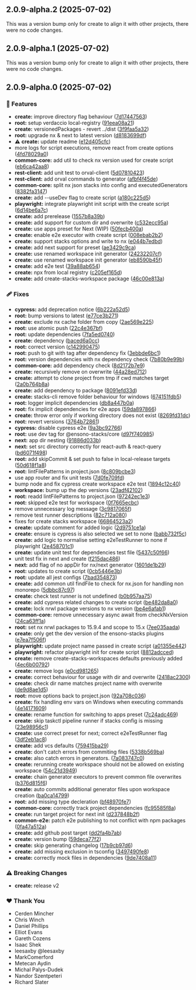 ## 2.0.9-alpha.2 (2025-07-02)

This was a version bump only for create to align it with other projects, there were no code changes.

## 2.0.9-alpha.1 (2025-07-02)

This was a version bump only for create to align it with other projects, there were no code changes.

## 2.0.9-alpha.0 (2025-07-02)

### 🚀 Features

- **create:** improve directory flag behaviour ([7d17447563](https://github.com/Ensono/stacks-nx-plugins/commit/7d17447563))
- **root:** setup verdaccio local-registry ([91eea08a21](https://github.com/Ensono/stacks-nx-plugins/commit/91eea08a21))
- **create:** versionedPackages - revert  ../dist ([3f9faa5a32](https://github.com/Ensono/stacks-nx-plugins/commit/3f9faa5a32))
- **root:** upgrade nx & next to latest version ([d8183699df](https://github.com/Ensono/stacks-nx-plugins/commit/d8183699df))
- ⚠️  **create:** update readme ([e12d405cfc](https://github.com/Ensono/stacks-nx-plugins/commit/e12d405cfc))
- more logs for script executions, remove react from create options ([4fd78029a0](https://github.com/Ensono/stacks-nx-plugins/commit/4fd78029a0))
- **common-core:** add util to check nx version used for create script ([eb6ca42aa8](https://github.com/Ensono/stacks-nx-plugins/commit/eb6ca42aa8))
- **rest-client:** add unit test to orval-client ([5d07810423](https://github.com/Ensono/stacks-nx-plugins/commit/5d07810423))
- **rest-client:** add orval commands to generator ([afbf4f45de](https://github.com/Ensono/stacks-nx-plugins/commit/afbf4f45de))
- **common-core:** split nx json stacks into config and executedGenerators ([8382fa3147](https://github.com/Ensono/stacks-nx-plugins/commit/8382fa3147))
- **create:** add --useDev flag to create script ([a180c225d5](https://github.com/Ensono/stacks-nx-plugins/commit/a180c225d5))
- **playwright:** integrate playwright init script with the create script ([6d14be6a7c](https://github.com/Ensono/stacks-nx-plugins/commit/6d14be6a7c))
- **create:** add prerelease ([1557b8a39b](https://github.com/Ensono/stacks-nx-plugins/commit/1557b8a39b))
- **create:** add support for custom dir and overwrite ([c532ecc95a](https://github.com/Ensono/stacks-nx-plugins/commit/c532ecc95a))
- **create:** use apps preset for Next (WIP) ([50fecb400a](https://github.com/Ensono/stacks-nx-plugins/commit/50fecb400a))
- **create:** enable e2e executor with create script ([008ebab2b2](https://github.com/Ensono/stacks-nx-plugins/commit/008ebab2b2))
- **create:** support stacks options and write to nx ([e044b7edbd](https://github.com/Ensono/stacks-nx-plugins/commit/e044b7edbd))
- **create:** add next support for preset ([ae3429c9ca](https://github.com/Ensono/stacks-nx-plugins/commit/ae3429c9ca))
- **create:** use renamed workspace init generator ([24232207cf](https://github.com/Ensono/stacks-nx-plugins/commit/24232207cf))
- **create:** use renamed workspace init generator ([eb8590b45f](https://github.com/Ensono/stacks-nx-plugins/commit/eb8590b45f))
- **create:** add e2e test ([39a88ab654](https://github.com/Ensono/stacks-nx-plugins/commit/39a88ab654))
- **create:** npx from local registry ([c205ef165d](https://github.com/Ensono/stacks-nx-plugins/commit/c205ef165d))
- **create:** add create-stacks-workspace package ([46c00e813a](https://github.com/Ensono/stacks-nx-plugins/commit/46c00e813a))

### 🩹 Fixes

- **cypress:** add deprecation notice ([6b222a52d5](https://github.com/Ensono/stacks-nx-plugins/commit/6b222a52d5))
- **root:** bump versions to latest ([e77ce3b271](https://github.com/Ensono/stacks-nx-plugins/commit/e77ce3b271))
- **create:** exclude nx cache folder from copy ([2ae569e225](https://github.com/Ensono/stacks-nx-plugins/commit/2ae569e225))
- **root:** use atomic push ([22c4e367bf](https://github.com/Ensono/stacks-nx-plugins/commit/22c4e367bf))
- **root:** update dependencies ([7fa5ed0740](https://github.com/Ensono/stacks-nx-plugins/commit/7fa5ed0740))
- **create:** dependency ([baced6a0cc](https://github.com/Ensono/stacks-nx-plugins/commit/baced6a0cc))
- **root:** correct version ([c142990475](https://github.com/Ensono/stacks-nx-plugins/commit/c142990475))
- **root:** push to git with tag after dependency fix ([3ebbde6bc1](https://github.com/Ensono/stacks-nx-plugins/commit/3ebbde6bc1))
- **root:** version dependencies with nx dependency check ([7b80b9e99b](https://github.com/Ensono/stacks-nx-plugins/commit/7b80b9e99b))
- **common-core:** add dependency check ([8d2172b7e9](https://github.com/Ensono/stacks-nx-plugins/commit/8d2172b7e9))
- **create:** recursively remove on overwrite ([44a28ed712](https://github.com/Ensono/stacks-nx-plugins/commit/44a28ed712))
- **create:** attempt to clone project from tmp if cwd matches target ([2a0b764b8a](https://github.com/Ensono/stacks-nx-plugins/commit/2a0b764b8a))
- **create:** add dependency to package ([8091efd33d](https://github.com/Ensono/stacks-nx-plugins/commit/8091efd33d))
- **create:** stacks-cli remove folder behaviour for windows ([674151fdb5](https://github.com/Ensono/stacks-nx-plugins/commit/674151fdb5))
- **root:** logger implicit dependencies ([db8a447b0a](https://github.com/Ensono/stacks-nx-plugins/commit/db8a447b0a))
- **root:** fix implicit dependencies for e2e apps ([59da897866](https://github.com/Ensono/stacks-nx-plugins/commit/59da897866))
- **create:** throw error only if working directory does not exist ([8269fd31dc](https://github.com/Ensono/stacks-nx-plugins/commit/8269fd31dc))
- **root:** revert versions ([3764b72861](https://github.com/Ensono/stacks-nx-plugins/commit/3764b72861))
- **cypress:** disable cypress e2e ([9a3bc92766](https://github.com/Ensono/stacks-nx-plugins/commit/9a3bc92766))
- **root:** use dev tag for @ensono-stacks/core ([d97f740985](https://github.com/Ensono/stacks-nx-plugins/commit/d97f740985))
- **next:** app dir nesting ([91886d033b](https://github.com/Ensono/stacks-nx-plugins/commit/91886d033b))
- **next:** set src directory correctly for react-auth & react-query ([bd6071f498](https://github.com/Ensono/stacks-nx-plugins/commit/bd6071f498))
- **root:** add skipCommit & set push to false in local-release targets ([50d618f1a8](https://github.com/Ensono/stacks-nx-plugins/commit/50d618f1a8))
- **root:** lintFilePatterns in project.json ([8c809bcbe3](https://github.com/Ensono/stacks-nx-plugins/commit/8c809bcbe3))
- use app router and fix unit tests ([7d0fe709fd](https://github.com/Ensono/stacks-nx-plugins/commit/7d0fe709fd))
- bump node and fix cypress create workspace e2e test ([1894c12c40](https://github.com/Ensono/stacks-nx-plugins/commit/1894c12c40))
- **workspace:** bump up the dep versions ([23adf42102](https://github.com/Ensono/stacks-nx-plugins/commit/23adf42102))
- **root:** readd lintFilePatterns to project.json ([97242ec1e3](https://github.com/Ensono/stacks-nx-plugins/commit/97242ec1e3))
- **root:** skipped e2e test for workspace ([0f7665ecbc](https://github.com/Ensono/stacks-nx-plugins/commit/0f7665ecbc))
- remove unnecessary log message ([3c9817065f](https://github.com/Ensono/stacks-nx-plugins/commit/3c9817065f))
- remove test runner descriptions ([82c712a080](https://github.com/Ensono/stacks-nx-plugins/commit/82c712a080))
- fixes for create stacks workspace ([66864523a2](https://github.com/Ensono/stacks-nx-plugins/commit/66864523a2))
- **create:** update comment for added logic ([2d9751ce1a](https://github.com/Ensono/stacks-nx-plugins/commit/2d9751ce1a))
- **create:** ensure is cypress is also selected we set to none ([babb732f5c](https://github.com/Ensono/stacks-nx-plugins/commit/babb732f5c))
- **create:** add logic to normalise setting e2eTestRunner to none if playwright ([2e458701c1](https://github.com/Ensono/stacks-nx-plugins/commit/2e458701c1))
- **create:** update unit test for dependencies test file ([5437c50f66](https://github.com/Ensono/stacks-nx-plugins/commit/5437c50f66))
- unit test fix in next and create ([f215dac486](https://github.com/Ensono/stacks-nx-plugins/commit/f215dac486))
- **next:** add flag of no appDir for nx/next generator ([1601de1b29](https://github.com/Ensono/stacks-nx-plugins/commit/1601de1b29))
- **root:** updates to create script ([0cb5446e3b](https://github.com/Ensono/stacks-nx-plugins/commit/0cb5446e3b))
- **root:** update all jest configs ([7bad354873](https://github.com/Ensono/stacks-nx-plugins/commit/7bad354873))
- **create:** add common util findFile to check for nx.json for handling non monorepo ([5dbbc87c97](https://github.com/Ensono/stacks-nx-plugins/commit/5dbbc87c97))
- **create:** check test runner is not undefined ([b0b957aa75](https://github.com/Ensono/stacks-nx-plugins/commit/b0b957aa75))
- **create:** add cypress related changes to create script ([be482da8a0](https://github.com/Ensono/stacks-nx-plugins/commit/be482da8a0))
- **create:** lock nrwl package versions to nx version ([be4e6afab1](https://github.com/Ensono/stacks-nx-plugins/commit/be4e6afab1))
- **common-core:** remove unnecessary async await from checkNxVersion ([24ca63ff1a](https://github.com/Ensono/stacks-nx-plugins/commit/24ca63ff1a))
- **root:** set nx nrwl packages to 15.9.4 and scope to 15.x ([7ee035aada](https://github.com/Ensono/stacks-nx-plugins/commit/7ee035aada))
- **create:** only get the dev version of the ensono-stacks plugins ([e7ea7f506f](https://github.com/Ensono/stacks-nx-plugins/commit/e7ea7f506f))
- **playwright:** update project name passed in create script ([a01355e442](https://github.com/Ensono/stacks-nx-plugins/commit/a01355e442))
- **playwright:** refactor playwright init for create script ([8812adcced](https://github.com/Ensono/stacks-nx-plugins/commit/8812adcced))
- **create:** remove create-stacks-workspaces defaults previously added ([4ec6b00792](https://github.com/Ensono/stacks-nx-plugins/commit/4ec6b00792))
- **create:** remove logs ([e0cd981265](https://github.com/Ensono/stacks-nx-plugins/commit/e0cd981265))
- **create:** correct behaviour for usage with dir and overwrite ([2418ac2300](https://github.com/Ensono/stacks-nx-plugins/commit/2418ac2300))
- **create:** check dir name matches project name with overwrite ([de9d8ae1d5](https://github.com/Ensono/stacks-nx-plugins/commit/de9d8ae1d5))
- **root:** move options back to project.json ([92a708c036](https://github.com/Ensono/stacks-nx-plugins/commit/92a708c036))
- **create:** fix handling env vars on Windows when executing commands ([4e14171609](https://github.com/Ensono/stacks-nx-plugins/commit/4e14171609))
- **create:** rename function for switching to apps preset ([7c24adc469](https://github.com/Ensono/stacks-nx-plugins/commit/7c24adc469))
- **create:** skip taskctl pipeline runner if stacks config is missing ([23e98956c1](https://github.com/Ensono/stacks-nx-plugins/commit/23e98956c1))
- **create:** use correct preset for next; correct e2eTestRunner flag ([3df2eb1ac8](https://github.com/Ensono/stacks-nx-plugins/commit/3df2eb1ac8))
- **create:** add vcs defaults ([759415ba29](https://github.com/Ensono/stacks-nx-plugins/commit/759415ba29))
- **create:** don't catch errors from commiting files ([5338b569ba](https://github.com/Ensono/stacks-nx-plugins/commit/5338b569ba))
- **create:** also catch errors in generators. ([7a083747c0](https://github.com/Ensono/stacks-nx-plugins/commit/7a083747c0))
- **create:** rerunning create workspace should not be allowed on existing workspace ([54c21d3949](https://github.com/Ensono/stacks-nx-plugins/commit/54c21d3949))
- **create:** chain generator executors to prevent common file overwrites ([b376d815f6](https://github.com/Ensono/stacks-nx-plugins/commit/b376d815f6))
- **create:** auto commits additional generator files upon workspace creation ([ba0ca14799](https://github.com/Ensono/stacks-nx-plugins/commit/ba0ca14799))
- **root:** add missing type decleration ([bf48970fe7](https://github.com/Ensono/stacks-nx-plugins/commit/bf48970fe7))
- **common-core:** correctly track project dependencies ([fc95585f8a](https://github.com/Ensono/stacks-nx-plugins/commit/fc95585f8a))
- **create:** run target project for next init ([d237848b2f](https://github.com/Ensono/stacks-nx-plugins/commit/d237848b2f))
- **common-e2e:** patch e2e publishing to not conflict with npm packages ([0fa47a512a](https://github.com/Ensono/stacks-nx-plugins/commit/0fa47a512a))
- **create:** add github post target ([dd2fa4b7ab](https://github.com/Ensono/stacks-nx-plugins/commit/dd2fa4b7ab))
- **create:** version bump ([59deca77f2](https://github.com/Ensono/stacks-nx-plugins/commit/59deca77f2))
- **create:** skip generating changelog ([17b9cb97d6](https://github.com/Ensono/stacks-nx-plugins/commit/17b9cb97d6))
- **create:** add missing exclusion in tsconfig ([3497490fe8](https://github.com/Ensono/stacks-nx-plugins/commit/3497490fe8))
- **create:** correctly mock files in dependencies ([9de7408a11](https://github.com/Ensono/stacks-nx-plugins/commit/9de7408a11))

### ⚠️  Breaking Changes

- **create:** release v2

### ❤️ Thank You

- Cerden Mincher
- Chris Winch
- Daniel Phillips
- Elliot Evans
- Gareth Cozens
- Isaac Shek
- leesaxby @leesaxby
- MarkComerford
- Metecan Aydin
- Michal Palys-Dudek
- Nandor Szentpeteri
- Richard Slater